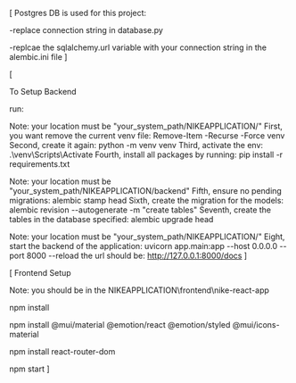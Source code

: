 [
Postgres DB is used for this project:

-replace connection string in database.py

-replcae the sqlalchemy.url variable with your connection string in the alembic.ini file
]

[

To Setup Backend

run:

Note: your location must be "your_system_path/NIKEAPPLICATION/"
First, you want remove the current venv file:
	Remove-Item -Recurse -Force venv
Second, create it again:
	python -m venv venv
Third, activate the env:
	.\venv\Scripts\Activate
Fourth, install all packages by running:
	pip install -r requirements.txt

Note: your location must be "your_system_path/NIKEAPPLICATION/backend"
Fifth, ensure no pending migrations:
	alembic stamp head
Sixth, create the migration for the models:
	alembic revision --autogenerate -m "create tables"
Seventh, create the tables in the database specified:
	alembic upgrade head

Note: your location must be "your_system_path/NIKEAPPLICATION/"
Eight, start the backend of the application:
	uvicorn app.main:app --host 0.0.0.0 --port 8000 --reload
	the url should be: http://127.0.0.1:8000/docs
]

[
Frontend Setup

Note: you should be in the NIKEAPPLICATION\frontend\nike-react-app

npm install

npm install @mui/material @emotion/react @emotion/styled @mui/icons-material    

npm install react-router-dom   

npm start 
]
